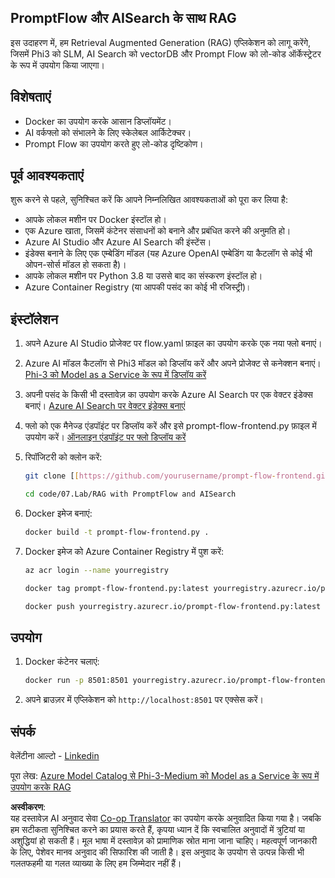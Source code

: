 <!--
CO_OP_TRANSLATOR_METADATA:
{
  "original_hash": "962051ba495487884232e77fda80027f",
  "translation_date": "2025-04-04T17:23:11+00:00",
  "source_file": "code\\07.Lab\\RAG_with_PromptFlow_and_AISearch\\README.md",
  "language_code": "hi"
}
-->
## PromptFlow और AISearch के साथ RAG

इस उदाहरण में, हम Retrieval Augmented Generation (RAG) एप्लिकेशन को लागू करेंगे, जिसमें Phi3 को SLM, AI Search को vectorDB और Prompt Flow को लो-कोड ऑर्केस्ट्रेटर के रूप में उपयोग किया जाएगा।

## विशेषताएं

- Docker का उपयोग करके आसान डिप्लॉयमेंट।
- AI वर्कफ्लो को संभालने के लिए स्केलेबल आर्किटेक्चर।
- Prompt Flow का उपयोग करते हुए लो-कोड दृष्टिकोण।

## पूर्व आवश्यकताएं

शुरू करने से पहले, सुनिश्चित करें कि आपने निम्नलिखित आवश्यकताओं को पूरा कर लिया है:

- आपके लोकल मशीन पर Docker इंस्टॉल हो।
- एक Azure खाता, जिसमें कंटेनर संसाधनों को बनाने और प्रबंधित करने की अनुमति हो।
- Azure AI Studio और Azure AI Search की इंस्टेंस।
- इंडेक्स बनाने के लिए एक एम्बेडिंग मॉडल (यह Azure OpenAI एम्बेडिंग या कैटलॉग से कोई भी ओपन-सोर्स मॉडल हो सकता है)।
- आपके लोकल मशीन पर Python 3.8 या उससे बाद का संस्करण इंस्टॉल हो।
- Azure Container Registry (या आपकी पसंद का कोई भी रजिस्ट्री)।

## इंस्टॉलेशन

1. अपने Azure AI Studio प्रोजेक्ट पर flow.yaml फ़ाइल का उपयोग करके एक नया फ्लो बनाएं।
2. Azure AI मॉडल कैटलॉग से Phi3 मॉडल को डिप्लॉय करें और अपने प्रोजेक्ट से कनेक्शन बनाएं। [Phi-3 को Model as a Service के रूप में डिप्लॉय करें](https://learn.microsoft.com/azure/machine-learning/how-to-deploy-models-phi-3?view=azureml-api-2&tabs=phi-3-mini)
3. अपनी पसंद के किसी भी दस्तावेज़ का उपयोग करके Azure AI Search पर एक वेक्टर इंडेक्स बनाएं। [Azure AI Search पर वेक्टर इंडेक्स बनाएं](https://learn.microsoft.com/azure/search/search-how-to-create-search-index?tabs=portal)
4. फ्लो को एक मैनेज्ड एंडपॉइंट पर डिप्लॉय करें और इसे prompt-flow-frontend.py फ़ाइल में उपयोग करें। [ऑनलाइन एंडपॉइंट पर फ्लो डिप्लॉय करें](https://learn.microsoft.com/azure/ai-studio/how-to/flow-deploy)
5. रिपॉजिटरी को क्लोन करें:

    ```sh
    git clone [[https://github.com/yourusername/prompt-flow-frontend.git](https://github.com/microsoft/Phi-3CookBook.git)](https://github.com/microsoft/Phi-3CookBook.git)
    
    cd code/07.Lab/RAG with PromptFlow and AISearch
    ```

6. Docker इमेज बनाएं:

    ```sh
    docker build -t prompt-flow-frontend.py .
    ```

7. Docker इमेज को Azure Container Registry में पुश करें:

    ```sh
    az acr login --name yourregistry
    
    docker tag prompt-flow-frontend.py:latest yourregistry.azurecr.io/prompt-flow-frontend.py:latest
    
    docker push yourregistry.azurecr.io/prompt-flow-frontend.py:latest
    ```

## उपयोग

1. Docker कंटेनर चलाएं:

    ```sh
    docker run -p 8501:8501 yourregistry.azurecr.io/prompt-flow-frontend.py:latest
    ```

2. अपने ब्राउज़र में एप्लिकेशन को `http://localhost:8501` पर एक्सेस करें।

## संपर्क

वेलेंटीना आल्टो - [Linkedin](https://www.linkedin.com/in/valentina-alto-6a0590148/)

पूरा लेख: [Azure Model Catalog से Phi-3-Medium को Model as a Service के रूप में उपयोग करके RAG](https://medium.com/@valentinaalto/rag-with-phi-3-medium-as-a-model-as-a-service-from-azure-model-catalog-62e1411948f3)

**अस्वीकरण**:  
यह दस्तावेज़ AI अनुवाद सेवा [Co-op Translator](https://github.com/Azure/co-op-translator) का उपयोग करके अनुवादित किया गया है। जबकि हम सटीकता सुनिश्चित करने का प्रयास करते हैं, कृपया ध्यान दें कि स्वचालित अनुवादों में त्रुटियां या अशुद्धियां हो सकती हैं। मूल भाषा में दस्तावेज़ को प्रामाणिक स्रोत माना जाना चाहिए। महत्वपूर्ण जानकारी के लिए, पेशेवर मानव अनुवाद की सिफारिश की जाती है। इस अनुवाद के उपयोग से उत्पन्न किसी भी गलतफहमी या गलत व्याख्या के लिए हम जिम्मेदार नहीं हैं।